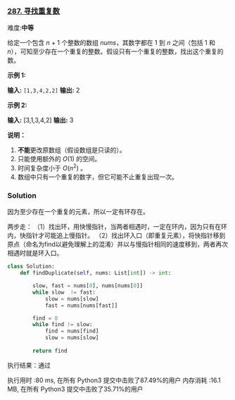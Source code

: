 ### [287. 寻找重复数](https://leetcode-cn.com/problems/find-the-duplicate-number/)

难度:**中等**

给定一个包含 _n_  + 1 个整数的数组 _nums_，其数字都在 1 到  _n_ 之间（包括 1 和  _n_），可知至少存在一个重复的整数。假设只有一个重复的整数，找出这个重复的数。

**示例 1:**

**输入:** `[1,3,4,2,2]`
**输出:** 2

**示例 2:**

**输入:** [3,1,3,4,2]
**输出:** 3

**说明：**

1.  **不能**更改原数组（假设数组是只读的）。
2.  只能使用额外的  _O_(1) 的空间。
3.  时间复杂度小于  _O_(_n_<sup>2</sup>) 。
4.  数组中只有一个重复的数字，但它可能不止重复出现一次。

### Solution

因为至少存在一个重复的元素，所以一定有环存在。

两步走：
（1）找出环，用快慢指针，当两者相遇时，一定在环内，因为只有在环内，快指针才可能追上慢指针。
（2）找出环入口（即重复元素），将快指针移到原点（命名为find以避免理解上的混淆）并以与慢指针相同的速度移到，两者再次相遇时就是环入口。

```python
class Solution:
    def findDuplicate(self, nums: List[int]) -> int:

        slow, fast = nums[0], nums[nums[0]] 
        while slow  != fast:
            slow = nums[slow]
            fast = nums[nums[fast]]

        find = 0
        while find != slow:
            find = nums[find]
            slow = nums[slow]
        
        return find
```

执行结果：通过

执行用时 :80 ms, 在所有 Python3 提交中击败了87.49%的用户
内存消耗 :16.1 MB, 在所有 Python3 提交中击败了35.71%的用户
